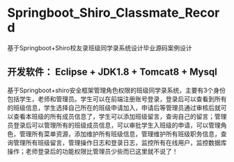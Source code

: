 # Springboot_Shiro_Classmate_Record
基于Springboot+Shiro校友录班级同学录系统设计毕业源码案例设计

## 开发软件： Eclipse + JDK1.8 + Tomcat8 +  Mysql

  基于Springboot+shiro安全框架管理角色权限的班级同学录系统，主要有3个身份包括学生，老师和管理员。学生可以在前端注册账号登录，登录后可以查看到所有的班级信息，学生选择自己所在的班级申请加入，申请后等管理员通过审核后就可以查看本班级的所有成员信息了，学生可以添加班级留言，查询自己的留言；管理员登录后可以管理所有的班级成员信息，可以审批学生入班级的申请，可以管理角色，管理所有菜单资源，添加维护所有班级信息，管理维护所有班级职务信息，查询管理所有班级留言，管理操作日志和登录日志，监控所有在线用户，监控数据库操作；老师登录后的功能权限比管理员少些而已这里就不说了！

